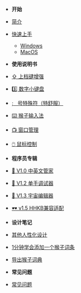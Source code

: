 * **开始**

* [简介](zh-cn/introduction.md "Make Capslock Great Three!")
* [快速上手](zh-cn/quick-start-windows.md)
    * [Windows](zh-cn/quick-start-windows.md)
    * [MacOS](zh-cn/quick-start-macos.md)

* **使用说明书**

* [⇪&nbsp;上档键增强](zh-cn/capslock-enhancement.md)
* [3️⃣&nbsp;数字小键盘](zh-cn/numpad.md)
* [;&nbsp;&nbsp;&nbsp;号特殊符（特舒服）](zh-cn/semicolon-hook.md)
* [⌨️&nbsp;猴子输入法](zh-cn/monkey-ime.md)
* [📺&nbsp;窗口管理](zh-cn/window.md)
* [🖱️&nbsp;鼠标控制](zh-cn/mouse.md)

* **程序员专辑**

* [🤖 V1.0 中英文管家](zh-cn/ime-manager.md)
* [🦉 V1.2 单手调试器](zh-cn/debugger.md)
* [🦑 V1.3 宇宙编辑器](zh-cn/universe-editor.md)
* [️🕶️ v1.5 HHKB兼容适配](zh-cn/hhkb.md)

* **设计笔记**

* [其他人性化设计](zh-cn/note/design.md)
* [1分钟学会添加一个猴子词条](zh-cn/note/add-monkey-dict.md)
* [导出猴子词典](zh-cn/note/export-monkey-dict.md)

* **常见问题**

* [常见问题](zh-cn/trouble-shoot.md)
